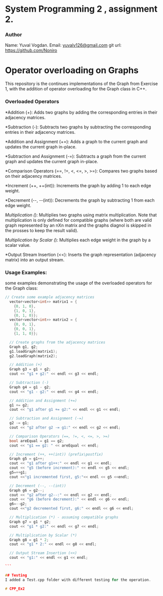 # System Programming 2 , assignment 2.

### Author
 Name:    Yuval Vogdan.
 Email:   yuvalv126@gmail.com
 git url: https://github.com/Noniro 

# Operator overloading on Graphs
This repository is the continues implementations of the Graph from Exercise 1, with the addition of operator overloading for the Graph
 class in C++.


### Overloaded Operators

 *Addition (+): Adds two graphs by adding the 
 corresponding entries in their adjacency matrices.

*Subtraction (-): Subtracts two graphs by subtracting the corresponding entries in their adjacency matrices.

*Addition and Assignment (+=): Adds a graph to the current graph and updates the current graph in-place.

*Subtraction and Assignment (-=): Subtracts a graph from the current graph and updates the current graph in-place.

*Comparison Operators (==, !=, <, <=, >, >=): Compares two graphs based on their adjacency matrices.

*Increment (++, ++(int)): Increments the graph by adding 1 to each edge weight.

*Decrement (--, --(int)): Decrements the graph by subtracting 1 from each edge weight.

*Multiplication (*): Multiplies two graphs using matrix multiplication. Note that multiplication is only defined for compatible graphs (where both are valid graph represented by an nXn matrix and the graphs diagnol is skipped in the prosses to keep the result valid).

*Multiplication by Scalar (*): Multiplies each edge weight in the graph by a scalar value.

*Output Stream Insertion (<<): Inserts the graph representation (adjacency matrix) into an output stream.

### Usage Examples:
some examples demonstrating the usage of the overloaded operators for the Graph class:

````cpp
// Create some example adjacency matrices
  vector<vector<int>> matrix1 = {
    {0, 1, 0},
    {1, 0, 1},
    {0, 1, 0}};
  vector<vector<int>> matrix2 = {
    {0, 0, 1},
    {0, 0, 1},
    {1, 1, 0}};

  // Create graphs from the adjacency matrices
  Graph g1, g2;
  g1.loadGraph(matrix1);
  g2.loadGraph(matrix2);

  // Addition (+)
  Graph g3 = g1 + g2;
  cout << "g1 + g2:" << endl << g3 << endl;

  // Subtraction (-)
  Graph g4 = g1 - g2;
  cout << "g1 - g2:" << endl << g4 << endl;

  // Addition and Assignment (+=)
  g1 += g2;
  cout << "g1 after g1 += g2:" << endl << g1 << endl;

  // Subtraction and Assignment (-=)
  g2 -= g1;
  cout << "g2 after g2 -= g1:" << endl << g2 << endl;

  // Comparison Operators (==, !=, <, <=, >, >=)
  bool areEqual = g1 == g2;
  cout << "g1 == g2: " << areEqual << endl;

  // Increment (++, ++(int)) (prefix\postfix)
  Graph g5 = g1++;
  cout << "g1 after g1++:" << endl << g1 << endl;
  cout << "g5 (before increment):" << endl << g5 << endl;
  g5=++g1;
  cout <<"g1 incremented first, g5:"<< endl << g5 <<endl;

  // Decrement (--, --(int))
  Graph g6 = g2--;
  cout << "g2 after g2--:" << endl << g2 << endl;
  cout << "g6 (before decrement):" << endl << g6 << endl;
  g6=--g2;
  cout <<"g2 decremented first, g6:" << endl << g6 << endl;

  // Multiplication (*) - assuming compatible graphs
  Graph g7 = g1 * g2;
  cout << "g1 * g2:" << endl << g7 << endl;

  // Multiplication by Scalar (*)
  Graph g8 = g1 * 2;
  cout << "g1 * 2:" << endl << g8 << endl;

  // Output Stream Insertion (<<)
  cout << "g1:" << endl << g1 << endl;

```

## Testing
I added a Test.cpp folder with different testing for the operation.

# CPP_Ex2
